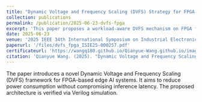 ```yaml
---
title: "Dynamic Voltage and Frequency Scaling (DVFS) Strategy for FPGA-Based Edge AI Inference"
collection: publications
permalink: /publication/2025-06-23-dvfs-fpga
excerpt: 'This paper proposes a workload-aware DVFS mechanism on FPGA for edge AI inference, targeting energy efficiency under variable load.'
date: 2025-06-23
venue: '2025 IEEE 34th International Symposium on Industrial Electronics (ISIE)'
paperurl: '/files/dvfs_fpga_ISIE25-000257.pdf'
certificateurl: 'https://wangq180.github.io/Qianyue-Wang.github.io/images/isie2025_certificate2.pdf'
citation: 'Qianyue Wang. (2025). "Dynamic Voltage and Frequency Scaling (DVFS) Strategy for FPGA-Based Edge AI Inference." <i>2025 IEEE 34th International Symposium on Industrial Electronics (ISIE)</i>. ISIE25-000257.'
---
```


The paper introduces a novel Dynamic Voltage and Frequency Scaling (DVFS) framework for FPGA-based edge AI systems. It aims to reduce power consumption without compromising inference latency. The proposed architecture is verified via Verilog simulation.
